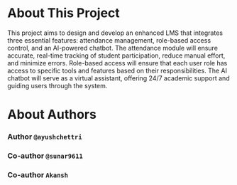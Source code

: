 # About This Project

This project aims to design and develop an enhanced LMS that integrates three essential 
features: attendance management, role-based access control, and an AI-powered chatbot. The 
attendance module will ensure accurate, real-time tracking of student participation, reduce 
manual effort, and minimize errors. Role-based access will ensure that each user role has access 
to specific tools and features based on their responsibilities. The AI chatbot will serve as a 
virtual assistant, offering 24/7 academic support and guiding users through the system.

# About Authors
### Author `@ayushchettri` 

### Co-author `@sunar9611` 

### Co-author `Akansh` 